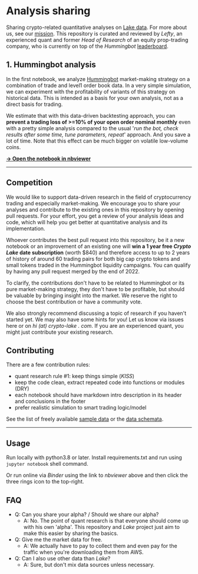 # Analysis sharing

Sharing crypto-related quantitative analyses on [Lake data](https://crypto-lake.com/#data). For more about us, see our [mission](https://crypto-lake/mission/). This repository is curated and reviewed by *Lefty*, an experienced quant and former *Head of Research* of an equity prop-trading company, who is currently on top of the *Hummingbot* [leaderboard](https://miner.hummingbot.io/leaderboard).

## 1. Hummingbot analysis

In the first notebook, we analyze [Hummingbot](https://hummingbot.org/) market-making strategy on a combination of trade and level1 order book data. In a very simple simulation, we can experiment with the profitability of variants of this strategy on historical data. This is intended as a basis for your own analysis, not as a direct basis for trading.

We estimate that with this data-driven backtesting approach, you can **prevent a trading loss of >=10% of your open order nominal monthly** even with a pretty simple analysis compared to the usual '*run the bot, check results after some time, tune parameters, repeat*' approach. And you save a lot of time. Note that this effect can be much bigger on volatile low-volume coins.

[**-> Open the notebook in nbviewer**](https://nbviewer.org/github/crypto-lake/analysis-sharing/blob/main/hummingbot_backtest.ipynb)

---

## Competition

We would like to support data-driven research in the field of cryptocurrency trading and especially market-making. We encourage you to share your analyses and contribute to the existing ones in this repository by opening pull requests. For your effort, you get a review of your analysis ideas and code, which will help you get better at quantitative analysis and its implementation.

Whoever contributes the best pull request into this repository, be it a new notebook or an improvement of an existing one will **win a 1 year free *Crypto Lake* date subscription** (worth $840) and therefore access to up to 2 years of history of around 60 trading pairs for both big cap crypto tokens and small tokens traded in the Hummingbot liquidity campaigns. You can qualify by having any pull request merged by the end of 2022.

To clarify, the contributions don't have to be related to Hummingbot or its pure market-making strategy, they don't have to be profitable, but should be valuable by bringing insight into the market. We reserve the right to choose the best contribution or have a community vote.

We also strongly recommend discussing a topic of research if you haven't started yet. We may also have some hints for you! Let us know via issues here or on *hi (at) crypto-lake . com*. If you are an experienced quant, you might just contribute your existing research.

## Contributing

There are a few contribution rules:

- quant research rule #1: keep things simple (*KISS*)
- keep the code clean, extract repeated code into functions or modules (DRY)
- each notebook should have markdown intro description in its header and conclusions in the footer
- prefer realistic simulation to smart trading logic/model

See the list of freely available [sample data](available-sample-data.png) or the [data schemata](https://crypto-lake.com/data/).

---

## Usage

Run locally with python3.8 or later. Install requirements.txt and run using `jupyter notebook` shell command.

Or run online via *Binder* using the link to *nbviewer* above and then click the three rings icon to the top-right.

## FAQ

- Q: Can you share your alpha? / Should we share our alpha?
  - A: No. The point of quant research is that everyone should come up with his own 'alpha'. This repository and *Lake* project just aim to make this easier by sharing the basics.
- Q: Give me the market data for free.
  - A: We actually have to pay to collect them and even pay for the traffic when you're downloading them from AWS.
- Q: Can I also use other data than *Lake*?
  - A: Sure, but don't mix data sources unless necessary.
